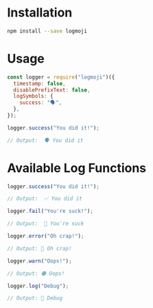 # Installation

```bash
npm install --save logmoji
```

# Usage

```javascript
const logger = require("logmoji")({
  timestamp: false,
  disablePrefixText: false,
  logSymbols: {
    success: "🗣️",
  },
});

logger.success("You did it!");

// Output:  🗣️ You did it
```

# Available Log Functions

```javascript
logger.success("You did it!");

// Output:  ✅ You did it
```

```javascript
logger.fail("You're suck!");

// Output:  📛 You're suck
```

```javascript
logger.error("Oh crap!");

// Output: 🚨 Oh crap!
```

```javascript
logger.warn("Oops!");

// Output: 🟠 Oops!
```

```javascript
logger.log("Debug");

// Output: 📄 Debug
```
